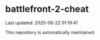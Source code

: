 # battlefront-2-cheat

Last updated: 2025-06-22 01:19:41

This repository is automatically maintained.
